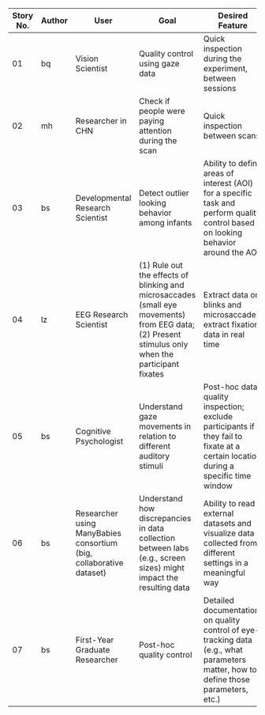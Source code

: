 | Story No. | Author | User | Goal | Desired Feature | Skill Level |
| --- | --- | --- | --- | --- | --- | 
| 01 | bq | Vision Scientist | Quality control using gaze data | Quick inspection during the experiment, between sessions | Basic Python |
| 02 | mh | Researcher in CHN | Check if people were paying attention during the scan | Quick inspection between scans | Minimal command line skills but can follow instructions |
| 03 | bs | Developmental Research Scientist | Detect outlier looking behavior among infants | Ability to define areas of interest (AOI) for a specific task and perform quality control based on looking behavior around the AOI | Varied |
| 04 | lz | EEG Research Scientist | (1) Rule out the effects of blinking and microsaccades (small eye movements) from EEG data; (2) Present stimulus only when the participant fixates | Extract data on blinks and microsaccades; extract fixation data in real time | MATLAB, command line, Jupyter Notebook |
| 05 | bs | Cognitive Psychologist | Understand gaze movements in relation to different auditory stimuli | Post-hoc data quality inspection; exclude participants if they fail to fixate at a certain location during a specific time window | Ability to create specific epochs for gaze data and visualize results in batches | Varied |
| 06 | bs | Researcher using ManyBabies consortium (big, collaborative dataset) | Understand how discrepancies in data collection between labs (e.g., screen sizes) might impact the resulting data | Ability to read external datasets and visualize data collected from different settings in a meaningful way | Some Python and data analysis experience |
| 07 | bs | First-Year Graduate Researcher | Post-hoc quality control | Detailed documentation on quality control of eye-tracking data (e.g., what parameters matter, how to define those parameters, etc.) | Minimal Python |
